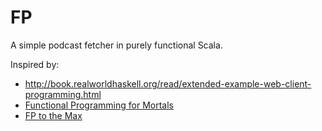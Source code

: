 # FP

A simple podcast fetcher in purely functional Scala.

Inspired by:

- http://book.realworldhaskell.org/read/extended-example-web-client-programming.html
- [Functional Programming for Mortals](https://leanpub.com/fpmortals)
- [FP to the Max](https://www.youtube.com/watch?v=sxudIMiOo68)

